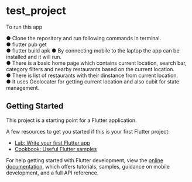 # test_project


To run this app

● Clone the repository and run following commands in terminal.                                                                                                        
● flutter pub get                                                                                                                                                   
● flutter build apk
● By connecting mobile to the laptop the app can be installed and it will run.                                                                                      
● There is a basic home page which contains current location, search bar, category filters and nearby restaurants based on the current location.                    
● There is list of restaurants with their dinstance from current location.                                                                                          
● It uses Geolocater for getting current location and also cubit for state management.                                                                              


## Getting Started

This project is a starting point for a Flutter application.

A few resources to get you started if this is your first Flutter project:

- [Lab: Write your first Flutter app](https://docs.flutter.dev/get-started/codelab)
- [Cookbook: Useful Flutter samples](https://docs.flutter.dev/cookbook)

For help getting started with Flutter development, view the
[online documentation](https://docs.flutter.dev/), which offers tutorials,
samples, guidance on mobile development, and a full API reference.

